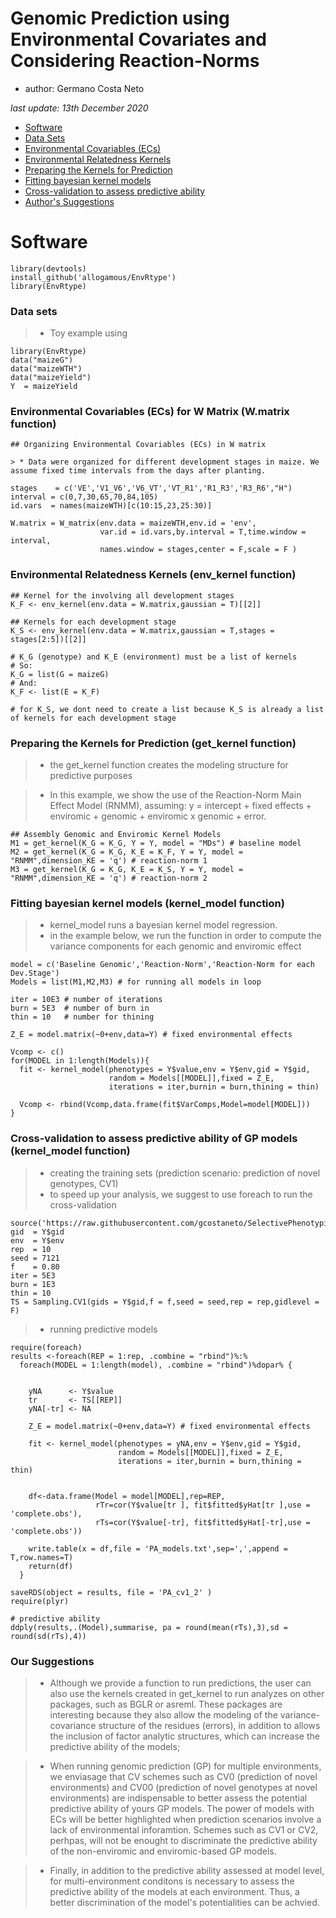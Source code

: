 # **Genomic Prediction using Environmental Covariates and Considering Reaction-Norms**
* author: Germano Costa Neto

*last update: 13th December 2020*

* [Software](#P1)
* [Data Sets](#P2)
* [Environmental Covariables (ECs)](#P3)
* [Environmental Relatedness Kernels](#P4)
* [Preparing the Kernels for Prediction](#P5)
* [Fitting bayesian kernel models ](#P6)
* [Cross-validation to assess predictive ability](#P7)
* [Author's Suggestions](#P8)

<div id="P1" />


# Software

```{r, eval=FALSE}
library(devtools)
install_github('allogamous/EnvRtype')
library(EnvRtype)
```

<div id="P2" />

### Data sets

> * Toy example using 
```{r, eval=FALSE}
library(EnvRtype)
data("maizeG")
data("maizeWTH")
data("maizeYield")
Y  = maizeYield
```

<div id="P3" />

### Environmental Covariables (ECs) for **W** Matrix (W.matrix function)

```{r, eval=FALSE}
## Organizing Environmental Covariables (ECs) in W matrix

> * Data were organized for different development stages in maize. We assume fixed time intervals from the days after planting.

stages    = c('VE','V1_V6','V6_VT','VT_R1','R1_R3','R3_R6',"H")
interval = c(0,7,30,65,70,84,105)
id.vars  = names(maizeWTH)[c(10:15,23,25:30)]

W.matrix = W_matrix(env.data = maizeWTH,env.id = 'env',
                    var.id = id.vars,by.interval = T,time.window = interval,
                    names.window = stages,center = F,scale = F )

```

<div id="P4" />

### Environmental Relatedness Kernels (env_kernel function)

```{r, eval=FALSE}
## Kernel for the involving all development stages
K_F <- env_kernel(env.data = W.matrix,gaussian = T)[[2]]

## Kernels for each development stage
K_S <- env_kernel(env.data = W.matrix,gaussian = T,stages = stages[2:5])[[2]]

# K_G (genotype) and K_E (environment) must be a list of kernels
# So:
K_G = list(G = maizeG)
# And:
K_F <- list(E = K_F)

# for K_S, we dont need to create a list because K_S is already a list of kernels for each development stage
```

<div id="P5" />

### Preparing the Kernels for Prediction (get_kernel function)

> * the get_kernel function creates the modeling structure for predictive purposes

> * In this example, we show the use of the Reaction-Norm Main Effect Model (RNMM), assuming: y = intercept + fixed effects + enviromic + genomic + enviromic x genomic + error.

```{r, eval=FALSE}
## Assembly Genomic and Enviromic Kernel Models
M1 = get_kernel(K_G = K_G, Y = Y, model = "MDs") # baseline model
M2 = get_kernel(K_G = K_G, K_E = K_F, Y = Y, model = "RNMM",dimension_KE = 'q') # reaction-norm 1
M3 = get_kernel(K_G = K_G, K_E = K_S, Y = Y, model = "RNMM",dimension_KE = 'q') # reaction-norm 2
```

<div id="P6" />


### Fitting bayesian kernel models (kernel_model function)

> * kernel_model runs a bayesian kernel model regression.
> * in the example below, we run the function in order to compute the variance components for each genomic and enviromic effect

```{r, eval=FALSE}
model = c('Baseline Genomic','Reaction-Norm','Reaction-Norm for each Dev.Stage')
Models = list(M1,M2,M3) # for running all models in loop

iter = 10E3 # number of iterations
burn = 5E3  # number of burn in
thin = 10   # number for thining

Z_E = model.matrix(~0+env,data=Y) # fixed environmental effects

Vcomp <- c()
for(MODEL in 1:length(Models)){
  fit <- kernel_model(phenotypes = Y$value,env = Y$env,gid = Y$gid,
                      random = Models[[MODEL]],fixed = Z_E,
                      iterations = iter,burnin = burn,thining = thin)
  
  Vcomp <- rbind(Vcomp,data.frame(fit$VarComps,Model=model[MODEL]))
}

```

<div id="P7" />

### Cross-validation to assess predictive ability of GP models (kernel_model function)

> * creating the training sets (prediction scenario: prediction of novel genotypes, CV1)
> * to speed up your analysis, we suggest to use foreach to run the cross-validation

```{r, eval=FALSE}
source('https://raw.githubusercontent.com/gcostaneto/SelectivePhenotyping/master/cvrandom.R')
gid  = Y$gid
env  = Y$env
rep  = 10
seed = 7121
f    = 0.80
iter = 5E3
burn = 1E3
thin = 10
TS = Sampling.CV1(gids = Y$gid,f = f,seed = seed,rep = rep,gidlevel = F)
```

> * running predictive models

```{r, eval=FALSE}
require(foreach)
results <-foreach(REP = 1:rep, .combine = "rbind")%:%
  foreach(MODEL = 1:length(model), .combine = "rbind")%dopar% {
    
    
    yNA      <- Y$value
    tr       <- TS[[REP]]
    yNA[-tr] <- NA
    
    Z_E = model.matrix(~0+env,data=Y) # fixed environmental effects
    
    fit <- kernel_model(phenotypes = yNA,env = Y$env,gid = Y$gid,
                        random = Models[[MODEL]],fixed = Z_E,
                        iterations = iter,burnin = burn,thining = thin)
   

    df<-data.frame(Model = model[MODEL],rep=REP,
                   rTr=cor(Y$value[tr ], fit$fitted$yHat[tr ],use = 'complete.obs'),
                   rTs=cor(Y$value[-tr], fit$fitted$yHat[-tr],use = 'complete.obs'))
    
    write.table(x = df,file = 'PA_models.txt',sep=',',append = T,row.names=T)
    return(df)
  }
  
saveRDS(object = results, file = 'PA_cv1_2' )
require(plyr)

# predictive ability
ddply(results,.(Model),summarise, pa = round(mean(rTs),3),sd = round(sd(rTs),4))

```

<div id="P7" />

### Our Suggestions

> * Although we provide a function to run predictions, the user can also use the kernels created in get_kernel to run analyzes on other packages, such as BGLR or asreml. These packages are interesting because they also allow the modeling of the variance-covariance structure of the residues (errors), in addition to allows the inclusion of factor analytic structures, which can increase the predictive ability of the models;

> * When running genomic prediction (GP) for multiple environments, we enviasage that CV schemes such as CV0 (prediction of novel environments) and CV00 (prediction of novel genotypes at novel environments) are indispensable to better assess the potential predictive ability of yours GP models. The power of models with ECs will be better highlighted when prediction scenarios involve a lack of environmental inforamtion. Schemes such as CV1 or CV2, perhpas, will not be enought to discriminate the predictive ability of the  non-enviromic and enviromic-based GP models.


> * Finally, in addition to the predictive ability assessed at model level, for multi-environment conditons is necessary to assess the predictive ability of the models at each environment. Thus, a better discrimination of the model's potentialities can be achvied.

